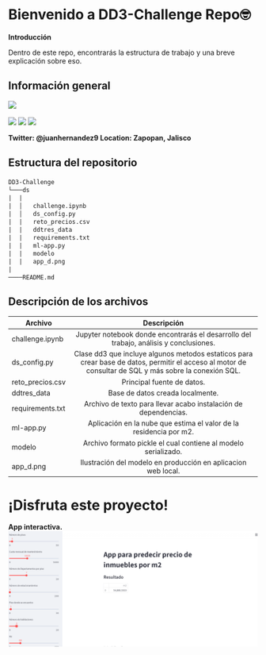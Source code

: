 # Bienvenido a DD3-Challenge Repo🤓
**Introducción**

Dentro de este repo, encontrarás la estructura de trabajo y una breve explicación sobre eso.

## Información general
![](https://static.wixstatic.com/media/96edd2_47b39551f5224371819f5d96b8e5ceb6~mv2.png/v1/fit/w_1000%2Ch_862%2Cal_c/file.png)

![](https://img.shields.io/github/stars/juanmcarrillo14/DD3-Challenge?style=social) ![](https://img.shields.io/badge/Creador-Juan-red) ![](https://img.shields.io/badge/Pais-Mexico-green)

**Twitter: @juanhernandez9
Location: Zapopan, Jalisco**

## Estructura del repositorio

```
DD3-Challenge 
└───ds
|  |
|  │   challenge.ipynb
|  │   ds_config.py
|  |   reto_precios.csv
|  |   ddtres_data
|  |   requirements.txt
|  |   ml-app.py
|  |   modelo
|  |   app_d.png
|
────README.md
```

## Descripción de los archivos

|Archivo | Descripción|  
|-----------|:-----------:  
challenge.ipynb |  Jupyter notebook donde encontrarás el desarrollo del trabajo, análisis y conclusiones.    
ds_config.py | Clase dd3 que incluye algunos metodos estaticos para crear base de datos, permitir el acceso al motor de consultar de SQL y más sobre la conexión SQL. 
reto_precios.csv | Principal fuente de datos. 
ddtres_data |  Base de datos creada localmente. 
requirements.txt | Archivo de texto para llevar acabo instalación de dependencias.  
ml-app.py | Aplicación en la nube que estima el valor de la residencia por m2. 
modelo | Archivo formato pickle el cual contiene al modelo serializado. 
app_d.png | Ilustración del modelo en producción en aplicacion web local. 


# ¡Disfruta este proyecto!

**App interactiva.**
![](ds/app_d.png)

